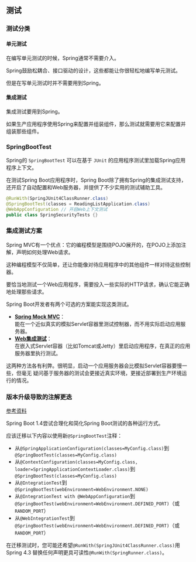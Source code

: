 ## 测试

### 测试分类

#### 单元测试

在编写单元测试的时候，Spring通常不需要介入。

Spring鼓励松耦合、接口驱动的设计，这些都能让你很轻松地编写单元测试。

但是在写单元测试时并不需要用到Spring。

#### 集成测试

集成测试要用到Spring。

如果生产应用程序使用Spring来配置并组装组件，那么测试就需要用它来配置并组装那些组件。

### SpringBootTest

Spring的 `SpringBootTest` 可以在基于 `JUnit` 的应用程序测试里加载Spring应用程序上下文。

在测试Spring Boot应用程序时，Spring Boot除了拥有Spring的集成测试支持，还开启了自动配置和Web服务器，并提供了不少实用的测试辅助工具。

```java
@RunWith(SpringJUnit4ClassRunner.class)
@SpringBootTest(classes = ReadingListApplication.class)
@WebAppConfiguration // 开启Web上下文测试
public class SpringSecurityTests {}
```

### 集成测试方案

Spring MVC有一个优点：它的编程模型是围绕POJO展开的，在POJO上添加注解，声明如何处理Web请求。

这种编程模型不仅简单，还让你能像对待应用程序中的其他组件一样对待这些控制器。

要恰当地测试一个Web应用程序，需要投入一些实际的HTTP请求，确认它能正确地处理那些请求。

Spring Boot开发者有两个可选的方案能实现这类测试。

- **[Spring Mock MVC](4.2测试Web应用程序.md)**：  
  能在一个近似真实的模拟Servlet容器里测试控制器，而不用实际启动应用服务器。
- **[Web集成测试](4.3测试运行中的应用程序.md)**：  
  在嵌入式Servlet容器（比如Tomcat或Jetty）里启动应用程序，在真正的应用服务器里执行测试。

这两种方法各有利弊。很明显，启动一个应用服务器会比模拟Servlet容器要慢一些，但毫无
疑问基于服务器的测试会更接近真实环境，更接近部署到生产环境运行的情况。

### 版本升级导致的注解更迭

[参考资料](<https://github.com/spring-projects/spring-boot/wiki/Spring-Boot-1.4-Release-Notes>)

Spring Boot 1.4尝试合理化和简化Spring Boot测试的各种运行方式。

应该迁移以下内容以使用新`@SpringBootTest`注释：

- 从`@SpringApplicationConfiguration(classes=MyConfig.class)`到`@SpringBootTest(classes=MyConfig.class)`
- 从`@ContextConfiguration(classes=MyConfig.class, loader=SpringApplicationContextLoader.class)`到`@SpringBootTest(classes=MyConfig.class)`
- 从`@IntegrationTest`到`@SpringBootTest(webEnvironment=WebEnvironment.NONE)`
- 从`@IntegrationTest with @WebAppConfiguration`到`@SpringBootTest(webEnvironment=WebEnvironment.DEFINED_PORT)`（或`RANDOM_PORT`）
- 从`@WebIntegrationTest`到`@SpringBootTest(webEnvironment=WebEnvironment.DEFINED_PORT)`（或`RANDOM_PORT`）

在迁移测试时，您可能还希望`@RunWith(SpringJUnit4ClassRunner.class)`用Spring 4.3 替换任何声明更具可读性`@RunWith(SpringRunner.class)`。